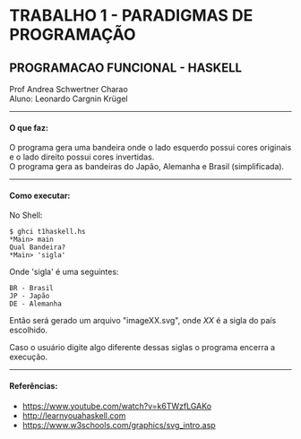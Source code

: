 # TRABALHO 1 - PARADIGMAS DE PROGRAMAÇÃO  
## PROGRAMACAO FUNCIONAL - HASKELL


Prof Andrea Schwertner Charao  
Aluno: Leonardo Cargnin Krügel

---
    
#### O que faz:  
O programa gera uma bandeira onde o lado esquerdo possui cores originais e o lado direito possui cores invertidas.  
O programa gera as bandeiras do Japão, Alemanha e Brasil (simplificada).  
  
---
  
#### Como executar:  
No Shell:

`$ ghci t1haskell.hs`  
`*Main> main`    
`Qual Bandeira?`    
`*Main> 'sigla'`    

    
Onde 'sigla' é uma seguintes:

    BR - Brasil  
    JP - Japão  
    DE - Alemanha  
        
Então será gerado um arquivo "imageXX.svg", onde *XX* é a sigla do país escolhido.

Caso o usuário digite algo diferente dessas siglas o programa encerra a execução.

---

#### Referências:  
- https://www.youtube.com/watch?v=k6TWzfLGAKo
- http://learnyouahaskell.com
- https://www.w3schools.com/graphics/svg_intro.asp